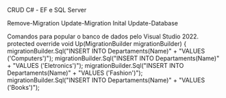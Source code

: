 CRUD C# - EF e SQL Server

Remove-Migration
Update-Migration Inital
Update-Database

Comandos para popular o banco de dados pelo Visual Studio 2022.
protected override void Up(MigrationBuilder migrationBuilder) {
migrationBuilder.Sql("INSERT INTO Departaments(Name)" +
"VALUES ('Computers')");
migrationBuilder.Sql("INSERT INTO Departaments(Name)" +
                "VALUES ('Eletronics')");
migrationBuilder.Sql("INSERT INTO Departaments(Name)" +
                "VALUES ('Fashion')");
migrationBuilder.Sql("INSERT INTO Departaments(Name)" +
                "VALUES ('Books')");
  
